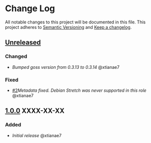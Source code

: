 # Change Log

All notable changes to this project will be documented in this file.
This project adheres to [Semantic Versioning](http://semver.org/) and [Keep a changelog](https://github.com/olivierlacan/keep-a-changelog).

## [Unreleased](https://github.com/idealista/alertmanager_logger_role/tree/develop)
### Changed
- *Bumped goss version from 0.3.13 to 0.3.14* @xtianae7

### Fixed
- [#2](https://github.com/idealista/alertmanager_logger_role/issues/2)*Metadata fixed. Debian Stretch was never supported in this role* @xtianae7

## [1.0.0](https://github.com/idealista/alertmanager_logger_role/tree/1.0.0) XXXX-XX-XX
### Added
- *Initial release* @xtianae7
